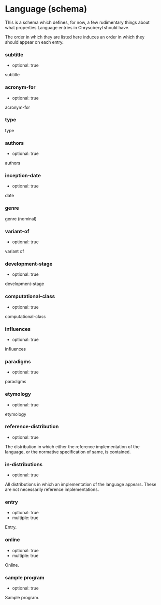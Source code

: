 Language (schema)
=================

This is a schema which defines, for now, a few rudimentary things about
what properties Language entries in Chrysoberyl should have.

The order in which they are listed here induces an order in which they
should appear on each entry.

### subtitle

*   optional: true

subtitle

### acronym-for

*   optional: true

acronym-for

### type

type

### authors

*   optional: true

authors

### inception-date

*   optional: true

date

### genre

genre (nominal)

### variant-of

*   optional: true

variant of

### development-stage

*   optional: true

development-stage

### computational-class

*   optional: true

computational-class

### influences

*   optional: true

influences

### paradigms

*   optional: true

paradigms

### etymology

*   optional: true

etymology

### reference-distribution

*   optional: true

The distribution in which either the reference implementation of the language, or
the normative specification of same, is contained.

### in-distributions

*   optional: true

All distributions in which an implementation of the language appears.  These are
not necessarily reference implementations.

### entry

*   optional: true
*   multiple: true

Entry.

### online

*   optional: true
*   multiple: true

Online.

### sample program

*   optional: true
    
Sample program.
